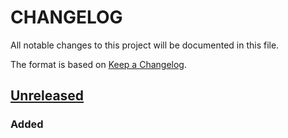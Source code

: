 # CHANGELOG


All notable changes to this project will be documented in this file.

The format is based on [Keep a Changelog](https://keepachangelog.com/en/1.0.0/).

## [Unreleased]

### Added

[Unreleased]: https://github.com/mathewhuen/prepjson/
